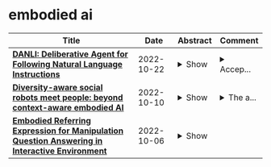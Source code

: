 # embodied ai

| **Title** | **Date** | **Abstract** | **Comment** |
| --- | --- | --- | --- |
| **[DANLI: Deliberative Agent for Following Natural Language Instructions](http://arxiv.org/abs/2210.12485v1)** | 2022-10-22 | <details><summary>Show</summary><p>Recent years have seen an increasing amount of work on embodied AI agents that can perform tasks by following human language instructions. However, most of these agents are reactive, meaning that they simply learn and imitate behaviors encountered in the training data. These reactive agents are insufficient for long-horizon complex tasks. To address this limitation, we propose a neuro-symbolic deliberative agent that, while following language instructions, proactively applies reasoning and planning based on its neural and symbolic representations acquired from past experience (e.g., natural language and egocentric vision). We show that our deliberative agent achieves greater than 70% improvement over reactive baselines on the challenging TEACh benchmark. Moreover, the underlying reasoning and planning processes, together with our modular framework, offer impressive transparency and explainability to the behaviors of the agent. This enables an in-depth understanding of the agent's capabilities, which shed light on challenges and opportunities for future embodied agents for instruction following. The code is available at https://github.com/sled-group/DANLI.</p></details> | <details><summary>Accep...</summary><p>Accepted in EMNLP 2022</p></details> |
| **[Diversity-aware social robots meet people: beyond context-aware embodied AI](http://arxiv.org/abs/2207.05372v2)** | 2022-10-10 | <details><summary>Show</summary><p>The article introduces the concept of "diversity-aware" robotics and discusses the need to develop computational models to embed robots with diversity-awareness: that is, robots capable of adapting and re-configuring their behavior to recognize, respect, and value the uniqueness of the person they interact with to promote inclusion regardless of their age, race, gender, cognitive or physical capabilities, etc. Finally, the article discusses possible technical solutions based on Ontologies and Bayesian Networks, starting from previous experience with culturally competent robots.</p></details> | <details><summary>The a...</summary><p>The article has been presented during the Roundtable "AI in holistic care and healing practices: the caring encounter beyond COVID-19", Anthropology, AI and the Future of Human Society, 6-10 June 2022, Royal Anthropological Institute</p></details> |
| **[Embodied Referring Expression for Manipulation Question Answering in Interactive Environment](http://arxiv.org/abs/2210.02709v1)** | 2022-10-06 | <details><summary>Show</summary><p>Embodied agents are expected to perform more complicated tasks in an interactive environment, with the progress of Embodied AI in recent years. Existing embodied tasks including Embodied Referring Expression (ERE) and other QA-form tasks mainly focuses on interaction in term of linguistic instruction. Therefore, enabling the agent to manipulate objects in the environment for exploration actively has become a challenging problem for the community. To solve this problem, We introduce a new embodied task: Remote Embodied Manipulation Question Answering (REMQA) to combine ERE with manipulation tasks. In the REMQA task, the agent needs to navigate to a remote position and perform manipulation with the target object to answer the question. We build a benchmark dataset for the REMQA task in the AI2-THOR simulator. To this end, a framework with 3D semantic reconstruction and modular network paradigms is proposed. The evaluation of the proposed framework on the REMQA dataset is presented to validate its effectiveness.</p></details> |  |
